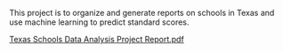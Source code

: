 This project is to organize and generate reports on schools in Texas and use machine learning to predict standard scores.

[Texas Schools Data Analysis Project Report.pdf](https://github.com/Frog44/Portfolio-Projects/files/14271218/Texas.Schools.Data.Analysis.Project.Report.pdf)
